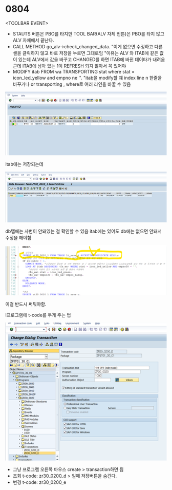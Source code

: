 # 0804

&lt;TOOLBAR EVENT&gt;

* STAUTS 버튼은 PBO를 타지만 TOOL BAR\(ALV 자체 번튼\)은 PBO를 타지 않고 ALV 자체에서 끝난다. 
* CALL METHOD go\_alv-&gt;check\_changed\_data. "이게 없으면 수정하고 다른 셀을 클릭하지 않고 바로 저장을 누르면 그대로임 "이유는 ALV 와 ITAB에 같은 값이 있는데 ALV에서 값을 바꾸고 CHANGED를 하면 ITAB에 바뀐 데이타가 내려옴 근데 ITAB에 남아 있는 1이 REFRESH 되지 않아서 꼭 있어야
* MODIFY itab FROM wa TRANSPORTING stat where stat = icon\_led\_yellow and empno ne ''. "itab을 modify할 떄 index line n 한줄을 바꾸거나 or transporting , where로 여러 라인을 바꿀 수 있음



![](../../../.gitbook/assets/image%20%28213%29.png)

itab에는 저장되는데 

![](../../../.gitbook/assets/image%20%28212%29.png)

db텝에는 사번이 안돼있는 걸 확인할 수 있음 itab에는 있어도 db에는 없으면 안돼서 수정을 해야함

![](../../../.gitbook/assets/image%20%28210%29.png)

이걸 반드시 써뭐야함.



l프로그램에 t-code를 두개 주는 법 

![](../../../.gitbook/assets/image%20%28211%29.png)

* 그냥 프로그램 오른쪽 마우스 create &gt; transaction하면 됨
* 조회 t-code:  zr30\_0200\_d &gt; 일때 저장버튼을 숨긴다.
* 변경 t-code: zr30\_0200\_e







